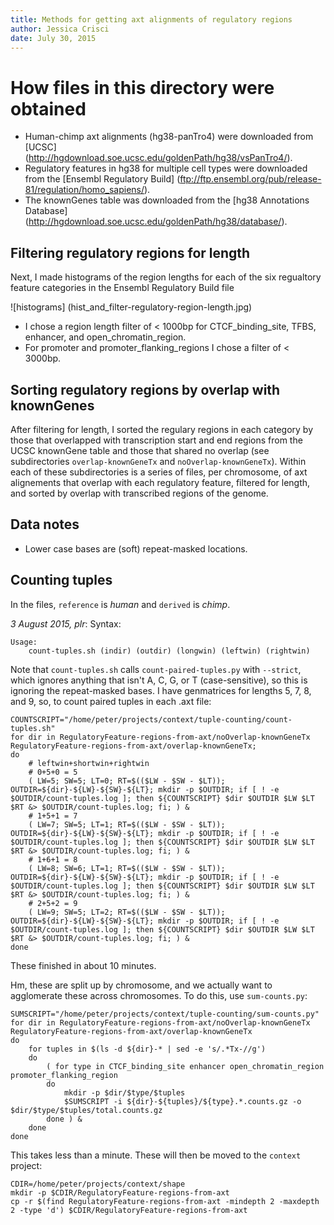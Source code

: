 ```yaml
---
title: Methods for getting axt alignments of regulatory regions
author: Jessica Crisci
date: July 30, 2015
---
```


How files in this directory were obtained
====

* Human-chimp axt alignments (hg38-panTro4) were downloaded from [UCSC] (http://hgdownload.soe.ucsc.edu/goldenPath/hg38/vsPanTro4/).
* Regulatory features in hg38 for multiple cell types were downloaded from the [Ensembl Regulatory Build] (ftp://ftp.ensembl.org/pub/release-81/regulation/homo_sapiens/).
* The knownGenes table was downloaded from the [hg38 Annotations Database] (http://hgdownload.soe.ucsc.edu/goldenPath/hg38/database/).

Filtering regulatory regions for length
----

Next, I made histograms of the region lengths for each of the six regualtory feature categories in the Ensembl Regulatory Build file

![histograms] (hist_and_filter-regulatory-region-length.jpg)

* I chose a region length filter of < 1000bp for CTCF_binding_site, TFBS, enhancer, and open_chromatin_region.
* For promoter and promoter_flanking_regions I chose a filter of < 3000bp.

Sorting regulatory regions by overlap with knownGenes
----

After filtering for length, I sorted the regulary regions in each category by those that overlapped with transcription start and end regions from the UCSC
knownGene table and those that shared no overlap (see subdirectories `overlap-knownGeneTx` and `noOverlap-knownGeneTx`). Within each of these subdirectories
is a series of files, per chromosome, of axt alignements that overlap with each regulatory feature, filtered for length, and sorted by overlap with transcribed
regions of the genome. 

Data notes
------

- Lower case bases are (soft) repeat-masked locations.

Counting tuples
------

In the files, `reference` is *human* and `derived` is *chimp*.

*3 August 2015, plr*: 
Syntax:
```
Usage:
    count-tuples.sh (indir) (outdir) (longwin) (leftwin) (rightwin)
```
Note that `count-tuples.sh` calls `count-paired-tuples.py` with `--strict`, which ignores anything that isn't A, C, G, or T (case-sensitive),
so this is ignoring the repeat-masked bases.
I have genmatrices for lengths 5, 7, 8, and 9, so,
to count paired tuples in each .axt file:
```{#sh}
COUNTSCRIPT="/home/peter/projects/context/tuple-counting/count-tuples.sh"
for dir in RegulatoryFeature-regions-from-axt/noOverlap-knownGeneTx RegulatoryFeature-regions-from-axt/overlap-knownGeneTx;
do
    # leftwin+shortwin+rightwin
    # 0+5+0 = 5
    ( LW=5; SW=5; LT=0; RT=$(($LW - $SW - $LT)); OUTDIR=${dir}-${LW}-${SW}-${LT}; mkdir -p $OUTDIR; if [ ! -e $OUTDIR/count-tuples.log ]; then ${COUNTSCRIPT} $dir $OUTDIR $LW $LT $RT &> $OUTDIR/count-tuples.log; fi; ) &
    # 1+5+1 = 7
    ( LW=7; SW=5; LT=1; RT=$(($LW - $SW - $LT)); OUTDIR=${dir}-${LW}-${SW}-${LT}; mkdir -p $OUTDIR; if [ ! -e $OUTDIR/count-tuples.log ]; then ${COUNTSCRIPT} $dir $OUTDIR $LW $LT $RT &> $OUTDIR/count-tuples.log; fi; ) &
    # 1+6+1 = 8
    ( LW=8; SW=6; LT=1; RT=$(($LW - $SW - $LT)); OUTDIR=${dir}-${LW}-${SW}-${LT}; mkdir -p $OUTDIR; if [ ! -e $OUTDIR/count-tuples.log ]; then ${COUNTSCRIPT} $dir $OUTDIR $LW $LT $RT &> $OUTDIR/count-tuples.log; fi; ) &
    # 2+5+2 = 9
    ( LW=9; SW=5; LT=2; RT=$(($LW - $SW - $LT)); OUTDIR=${dir}-${LW}-${SW}-${LT}; mkdir -p $OUTDIR; if [ ! -e $OUTDIR/count-tuples.log ]; then ${COUNTSCRIPT} $dir $OUTDIR $LW $LT $RT &> $OUTDIR/count-tuples.log; fi; ) &
done
```
These finished in about 10 minutes.

Hm, these are split up by chromosome, and we actually want to agglomerate these across chromosomes.
To do this, use `sum-counts.py`:
```{#sh}
SUMSCRIPT="/home/peter/projects/context/tuple-counting/sum-counts.py"
for dir in RegulatoryFeature-regions-from-axt/noOverlap-knownGeneTx RegulatoryFeature-regions-from-axt/overlap-knownGeneTx
do
    for tuples in $(ls -d ${dir}-* | sed -e 's/.*Tx-//g')
    do
        ( for type in CTCF_binding_site enhancer open_chromatin_region promoter_flanking_region
        do
            mkdir -p $dir/$type/$tuples
            $SUMSCRIPT -i ${dir}-${tuples}/${type}.*.counts.gz -o $dir/$type/$tuples/total.counts.gz
        done ) &
    done
done
```
This takes less than a minute.
These will then be moved to the `context` project:
```{#sh}
CDIR=/home/peter/projects/context/shape
mkdir -p $CDIR/RegulatoryFeature-regions-from-axt
cp -r $(find RegulatoryFeature-regions-from-axt -mindepth 2 -maxdepth 2 -type 'd') $CDIR/RegulatoryFeature-regions-from-axt
```
